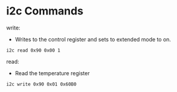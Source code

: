 # i2c Commands

write:
- Writes to the control register and sets to extended mode to on. 
```
i2c read 0x90 0x00 1
```

read:
- Read the temperature register
```
i2c write 0x90 0x01 0x60B0
```

